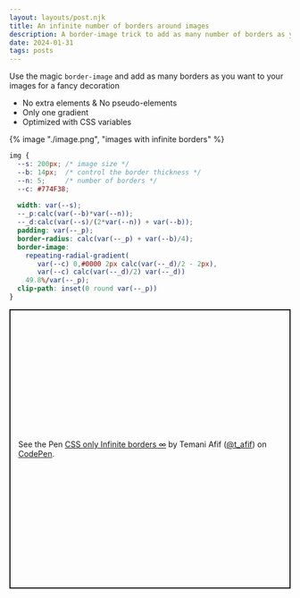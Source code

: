 ```yaml
---
layout: layouts/post.njk
title: An infinite number of borders around images
description: A border-image trick to add as many number of borders as you want
date: 2024-01-31
tags: posts
---
```


Use the magic `border-image` and add as many borders as you want to your images for a fancy decoration 
* No extra elements & No pseudo-elements
* Only one gradient
* Optimized with CSS variables


{% image "./image.png", "images with infinite borders" %}

```css
img {
  --s: 200px; /* image size */
  --b: 14px;  /* control the border thickness */
  --n: 5;     /* number of borders */
  --c: #774F38;
  
  width: var(--s);
  --_p:calc(var(--b)*var(--n));
  --_d:calc(var(--s)/(2*var(--n)) + var(--b));
  padding: var(--_p);
  border-radius: calc(var(--_p) + var(--b)/4);
  border-image:
    repeating-radial-gradient(
       var(--c) 0,#0000 2px calc(var(--_d)/2 - 2px),
       var(--c) calc(var(--_d)/2) var(--_d))
    49.8%/var(--_p);
  clip-path: inset(0 round var(--_p))
}
```

<p class="codepen" data-height="500" data-default-tab="result" data-slug-hash="JjzpwyL" data-preview="true" data-user="t_afif" style="height: 500px; box-sizing: border-box; display: flex; align-items: center; justify-content: center; border: 2px solid; margin: 1em 0; padding: 1em;">
  <span>See the Pen <a href="https://codepen.io/t_afif/pen/JjzpwyL">
  CSS only Infinite borders ∞</a> by Temani Afif (<a href="https://codepen.io/t_afif">@t_afif</a>)
  on <a href="https://codepen.io">CodePen</a>.</span>
</p>
<script async src="https://cpwebassets.codepen.io/assets/embed/ei.js"></script>